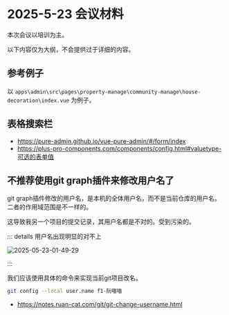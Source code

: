 # 2025-5-23 会议材料

本次会议以培训为主。

以下内容仅为大纲，不会提供过于详细的内容。

## 参考例子

以 `apps\admin\src\pages\property-manage\community-manage\house-decoration\index.vue` 为例子。

## 表格搜索栏

- https://pure-admin.github.io/vue-pure-admin/#/form/index
- https://plus-pro-components.com/components/config.html#valuetype-可选的表单值

## 不推荐使用git graph插件来修改用户名了

git graph插件修改的用户名，是本机的全体用户名，而不是当前仓库的用户名。二者的作用域范围是不一样的。

这导致我另一个项目的提交记录，其用户名都是不对的。受到污染的。

::: details 用户名出现明显的对不上

![2025-05-23-01-49-29](https://s2.loli.net/2025/05/23/aFViHwrt8ZJ2bAu.png)

:::

我们应该使用具体的命令来实现当前git项目改名。

```bash
git config --local user.name f1-阮喵喵
```

- https://notes.ruan-cat.com/git/git-change-username.html
